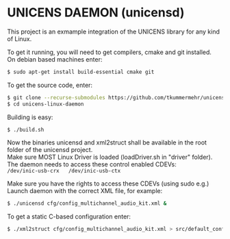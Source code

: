 # UNICENS DAEMON (unicensd)

This project is an exmample integration of the UNICENS library for any kind of Linux.

To get it running, you will need to get compilers, cmake and git installed.  
On debian based machines enter:  
```bash
$ sudo apt-get install build-essential cmake git
```

To get the source code, enter:
```bash
$ git clone --recurse-submodules https://github.com/tkummermehr/unicens-linux-daemon.git
$ cd unicens-linux-daemon
```

Building is easy:  
```bash
$ ./build.sh
```

Now the binaries unicensd and xml2struct shall be available in the root folder
of the unicensd project.  
Make sure MOST Linux Driver is loaded (loadDriver.sh in "driver" folder).  
The daemon needs to access these control enabled CDEVs:  
`
/dev/inic-usb-crx  
/dev/inic-usb-ctx
`

Make sure you have the rights to access these CDEVs (using sudo e.g.)  
Launch daemon with the correct XML file, for example:  
```bash
$ ./unicensd cfg/config_multichannel_audio_kit.xml &
```

To get a static C-based configuration enter:  
```bash
$ ./xml2struct cfg/config_multichannel_audio_kit.xml > src/default_config.c
```
